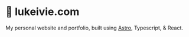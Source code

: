 # 🌴 lukeivie.com

My personal website and portfolio, built using [Astro](https://astro.build/), Typescript, & React.
